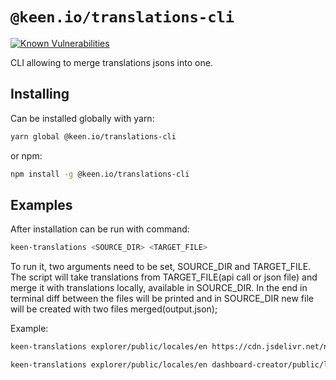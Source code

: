 # `@keen.io/translations-cli`

[![Known Vulnerabilities](https://snyk.io/test/github/keen/keen/badge.svg?targetFile=packages/query/package.json)](https://snyk.io/test/github/keen/keen?targetFile=packages/utils/package.json)

CLI allowing to merge translations jsons into one.

## Installing

Can be installed globally with yarn:

```sh
yarn global @keen.io/translations-cli
```

or npm:

```sh
npm install -g @keen.io/translations-cli
```

## Examples

After installation can be run with command:

```sh
keen-translations <SOURCE_DIR> <TARGET_FILE>
```

To run it, two arguments need to be set, SOURCE_DIR and TARGET_FILE. The script will take translations from TARGET_FILE(api call or json file) and merge it with translations locally, available in SOURCE_DIR. In the end in terminal diff between the files will be printed and in SOURCE_DIR new file will be created with two files merged(output.json);

Example:

```sh
keen-translations explorer/public/locales/en https://cdn.jsdelivr.net/npm/@keen.io/dashboard-creator@next/dist/locales/en/translation.json
```

```sh
keen-translations explorer/public/locales/en dashboard-creator/public/locales/en/translation.json
```
